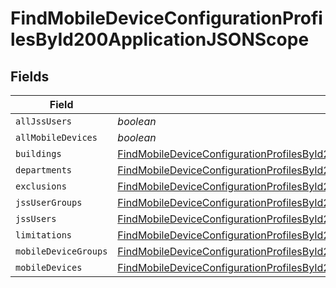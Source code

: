 # FindMobileDeviceConfigurationProfilesById200ApplicationJSONScope


## Fields

| Field                                                                                                                                                                                                 | Type                                                                                                                                                                                                  | Required                                                                                                                                                                                              | Description                                                                                                                                                                                           |
| ----------------------------------------------------------------------------------------------------------------------------------------------------------------------------------------------------- | ----------------------------------------------------------------------------------------------------------------------------------------------------------------------------------------------------- | ----------------------------------------------------------------------------------------------------------------------------------------------------------------------------------------------------- | ----------------------------------------------------------------------------------------------------------------------------------------------------------------------------------------------------- |
| `allJssUsers`                                                                                                                                                                                         | *boolean*                                                                                                                                                                                             | :heavy_minus_sign:                                                                                                                                                                                    | N/A                                                                                                                                                                                                   |
| `allMobileDevices`                                                                                                                                                                                    | *boolean*                                                                                                                                                                                             | :heavy_minus_sign:                                                                                                                                                                                    | N/A                                                                                                                                                                                                   |
| `buildings`                                                                                                                                                                                           | [FindMobileDeviceConfigurationProfilesById200ApplicationJSONScopeBuildings](../../models/operations/findmobiledeviceconfigurationprofilesbyid200applicationjsonscopebuildings.md)[]                   | :heavy_minus_sign:                                                                                                                                                                                    | N/A                                                                                                                                                                                                   |
| `departments`                                                                                                                                                                                         | [FindMobileDeviceConfigurationProfilesById200ApplicationJSONScopeDepartments](../../models/operations/findmobiledeviceconfigurationprofilesbyid200applicationjsonscopedepartments.md)[]               | :heavy_minus_sign:                                                                                                                                                                                    | N/A                                                                                                                                                                                                   |
| `exclusions`                                                                                                                                                                                          | [FindMobileDeviceConfigurationProfilesById200ApplicationJSONScopeExclusions](../../models/operations/findmobiledeviceconfigurationprofilesbyid200applicationjsonscopeexclusions.md)                   | :heavy_minus_sign:                                                                                                                                                                                    | N/A                                                                                                                                                                                                   |
| `jssUserGroups`                                                                                                                                                                                       | [FindMobileDeviceConfigurationProfilesById200ApplicationJSONScopeJssUserGroups](../../models/operations/findmobiledeviceconfigurationprofilesbyid200applicationjsonscopejssusergroups.md)[]           | :heavy_minus_sign:                                                                                                                                                                                    | N/A                                                                                                                                                                                                   |
| `jssUsers`                                                                                                                                                                                            | [FindMobileDeviceConfigurationProfilesById200ApplicationJSONScopeJssUsers](../../models/operations/findmobiledeviceconfigurationprofilesbyid200applicationjsonscopejssusers.md)[]                     | :heavy_minus_sign:                                                                                                                                                                                    | N/A                                                                                                                                                                                                   |
| `limitations`                                                                                                                                                                                         | [FindMobileDeviceConfigurationProfilesById200ApplicationJSONScopeLimitations](../../models/operations/findmobiledeviceconfigurationprofilesbyid200applicationjsonscopelimitations.md)                 | :heavy_minus_sign:                                                                                                                                                                                    | N/A                                                                                                                                                                                                   |
| `mobileDeviceGroups`                                                                                                                                                                                  | [FindMobileDeviceConfigurationProfilesById200ApplicationJSONScopeMobileDeviceGroups](../../models/operations/findmobiledeviceconfigurationprofilesbyid200applicationjsonscopemobiledevicegroups.md)[] | :heavy_minus_sign:                                                                                                                                                                                    | N/A                                                                                                                                                                                                   |
| `mobileDevices`                                                                                                                                                                                       | [FindMobileDeviceConfigurationProfilesById200ApplicationJSONScopeMobileDevices](../../models/operations/findmobiledeviceconfigurationprofilesbyid200applicationjsonscopemobiledevices.md)[]           | :heavy_minus_sign:                                                                                                                                                                                    | N/A                                                                                                                                                                                                   |